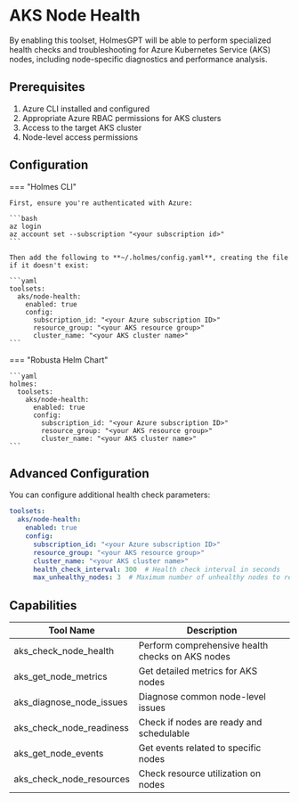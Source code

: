 # AKS Node Health

By enabling this toolset, HolmesGPT will be able to perform specialized health checks and troubleshooting for Azure Kubernetes Service (AKS) nodes, including node-specific diagnostics and performance analysis.

## Prerequisites

1. Azure CLI installed and configured
2. Appropriate Azure RBAC permissions for AKS clusters
3. Access to the target AKS cluster
4. Node-level access permissions

## Configuration

=== "Holmes CLI"

    First, ensure you're authenticated with Azure:

    ```bash
    az login
    az account set --subscription "<your subscription id>"
    ```

    Then add the following to **~/.holmes/config.yaml**, creating the file if it doesn't exist:

    ```yaml
    toolsets:
      aks/node-health:
        enabled: true
        config:
          subscription_id: "<your Azure subscription ID>"
          resource_group: "<your AKS resource group>"
          cluster_name: "<your AKS cluster name>"
    ```

=== "Robusta Helm Chart"

    ```yaml
    holmes:
      toolsets:
        aks/node-health:
          enabled: true
          config:
            subscription_id: "<your Azure subscription ID>"
            resource_group: "<your AKS resource group>"
            cluster_name: "<your AKS cluster name>"
    ```

## Advanced Configuration

You can configure additional health check parameters:

```yaml
toolsets:
  aks/node-health:
    enabled: true
    config:
      subscription_id: "<your Azure subscription ID>"
      resource_group: "<your AKS resource group>"
      cluster_name: "<your AKS cluster name>"
      health_check_interval: 300  # Health check interval in seconds
      max_unhealthy_nodes: 3  # Maximum number of unhealthy nodes to report
```

## Capabilities

| Tool Name | Description |
|-----------|-------------|
| aks_check_node_health | Perform comprehensive health checks on AKS nodes |
| aks_get_node_metrics | Get detailed metrics for AKS nodes |
| aks_diagnose_node_issues | Diagnose common node-level issues |
| aks_check_node_readiness | Check if nodes are ready and schedulable |
| aks_get_node_events | Get events related to specific nodes |
| aks_check_node_resources | Check resource utilization on nodes |
